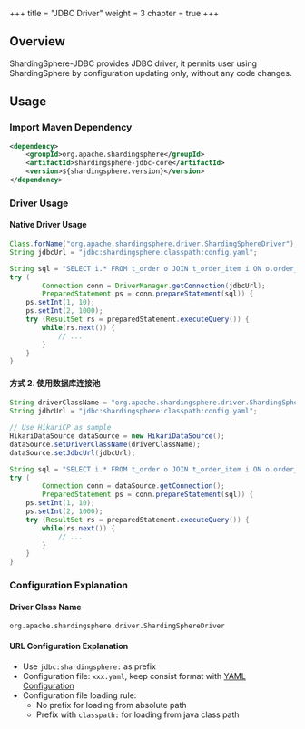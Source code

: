 +++
title = "JDBC Driver"
weight = 3
chapter = true
+++

## Overview

ShardingSphere-JDBC provides JDBC driver, it permits user using ShardingSphere by configuration updating only, without any code changes.

## Usage

### Import Maven Dependency

```xml
<dependency>
    <groupId>org.apache.shardingsphere</groupId>
    <artifactId>shardingsphere-jdbc-core</artifactId>
    <version>${shardingsphere.version}</version>
</dependency>
```

### Driver Usage

#### Native Driver Usage

```java
Class.forName("org.apache.shardingsphere.driver.ShardingSphereDriver"); // Or use SPI to register database driver
String jdbcUrl = "jdbc:shardingsphere:classpath:config.yaml";

String sql = "SELECT i.* FROM t_order o JOIN t_order_item i ON o.order_id=i.order_id WHERE o.user_id=? AND o.order_id=?";
try (
        Connection conn = DriverManager.getConnection(jdbcUrl);
        PreparedStatement ps = conn.prepareStatement(sql)) {
    ps.setInt(1, 10);
    ps.setInt(2, 1000);
    try (ResultSet rs = preparedStatement.executeQuery()) {
        while(rs.next()) {
            // ...
        }
    }
}
```

#### 方式 2. 使用数据库连接池

```java
String driverClassName = "org.apache.shardingsphere.driver.ShardingSphereDriver";
String jdbcUrl = "jdbc:shardingsphere:classpath:config.yaml";

// Use HikariCP as sample 
HikariDataSource dataSource = new HikariDataSource();
dataSource.setDriverClassName(driverClassName);
dataSource.setJdbcUrl(jdbcUrl);

String sql = "SELECT i.* FROM t_order o JOIN t_order_item i ON o.order_id=i.order_id WHERE o.user_id=? AND o.order_id=?";
try (
        Connection conn = dataSource.getConnection();
        PreparedStatement ps = conn.prepareStatement(sql)) {
    ps.setInt(1, 10);
    ps.setInt(2, 1000);
    try (ResultSet rs = preparedStatement.executeQuery()) {
        while(rs.next()) {
            // ...
        }
    }
}
```

### Configuration Explanation

#### Driver Class Name

`org.apache.shardingsphere.driver.ShardingSphereDriver`

#### URL Configuration Explanation

- Use `jdbc:shardingsphere:` as prefix
- Configuration file: `xxx.yaml`, keep consist format with [YAML Configuration](/en/user-manual/yaml-config/)
- Configuration file loading rule:
  - No prefix for loading from absolute path
  - Prefix with `classpath:` for loading from java class path
